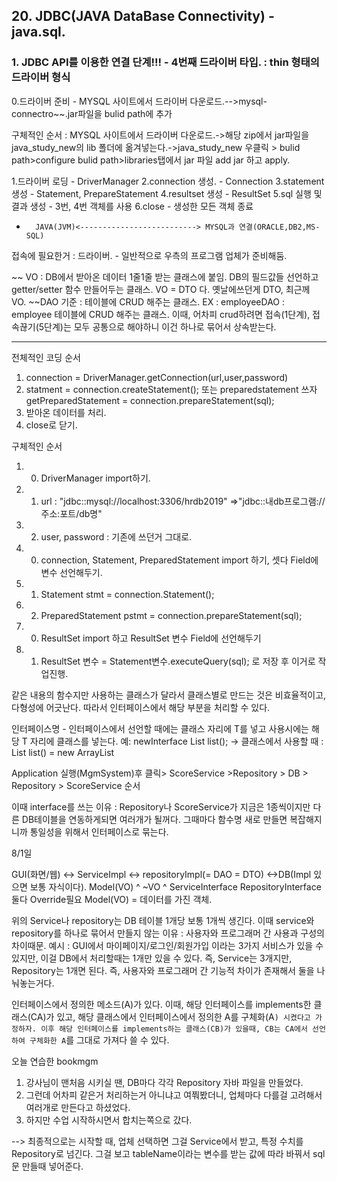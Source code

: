 ## 20. JDBC(JAVA DataBase Connectivity) - java.sql.

### 1. JDBC API를 이용한 연결 단계!!! - 4번째 드라이버 타입. : thin 형태의 드라이버 형식
0.드라이버 준비 - MYSQL	 사이트에서 드라이버 다운로드.-->mysql-connectro~~.jar파일을 bulid path에 추가

구체적인 순서 :  MYSQL	 사이트에서 드라이버 다운로드.->해당 zip에서 jar파일을 java_study_new의 lib 폴더에 옮겨넣는다.->java_study_new 우클릭 > bulid path>configure bulid path>libraries탭에서 jar 파일 add jar 하고 apply.



1.드라이버 로딩 - DriverManager
2.connection 생성. - Connection
3.statement 생성 - Statement, PrepareStatement
4.resultset 생성 - ResultSet
5.sql 실행 및 결과 생성 - 3번, 4번 객체를 사용
6.close - 생성한 모든 객체 종료

-		JAVA(JVM)<--------------------------> MYSQL과 연결(ORACLE,DB2,MS-SQL)
접속에 필요한거 : 				드라이버. - 일반적으로 우측의 프로그램 업체가 준비해둠.


~~ VO : DB에서 받아온 데이터 1줄1줄 받는 클래스에 붙임.
		DB의 필드값들 선언하고 getter/setter 함수 만들어두는 클래스.
		VO = DTO 다. 옛날에쓰던게 DTO, 최근께 VO.
~~DAO 기준 : 테이블에 CRUD 해주는 클래스. EX : employeeDAO : employee 테이블에 CRUD 해주는 클래스.
이때, 어차피 crud하려면 접속(1단계), 접속끊기(5단계)는 모두 공통으로 해야하니 이건 하나로 묶어서 상속받는다.

---
전체적인 코딩 순서

1. connection = DriverManager.getConnection(url,user,password)
2. statment = connection.createStatement();
또는 preparedstatement 쓰자
	getPreparedStatement = connection.prepareStatement(sql);
3. 받아온 데이터를 처리.
4. close로 닫기.

구체적인 순서
1. 0) DriverManager import하기.
1. 1) url : "jdbc::mysql://localhost:3306/hrdb2019" =>"jdbc::내db프로그램://주소:포트/db명"
1. 2) user, password : 기존에 쓰던거 그대로.

2. 0) connection, Statement, PreparedStatement import 하기, 셋다 Field에 변수 선언해두기.
2. 1) Statement stmt = connection.Statement();
2. 2) PreparedStatement pstmt = connection.prepareStatement(sql);

3. 0) ResultSet import 하고 ResultSet 변수 Field에 선언해두기
3. 1) ResultSet 변수 = Statement변수.executeQuery(sql); 로 저장 후 이거로 작업진행.


같은 내용의 함수지만 사용하는 클래스가 달라서 클래스별로 만드는 것은 비효율적이고, 다형성에 어긋난다.
따라서 인터페이스에서 해당 부분을 처리할 수 있다.

인터페이스명 <T> - 인터페이스에서 선언할 때에는 클래스 자리에 T를 넣고 사용시에는 해당 T 자리에 클래스를 넣는다.
예: newInterface<T>
List<T> list(); -> 클래스에서 사용할 때 : List<MemberVo> list() = new ArrayList<MemberVo>


Application 실행(MgmSystem)후 클릭> ScoreService >Repository > DB > Repository > ScoreService 순서

이때 interface를 쓰는 이유 : Repository나 ScoreService가 지금은 1종씩이지만 다른 DB테이블을 연동하게되면 여러개가 될꺼다. 그때마다 함수명 새로 만들면 복잡해지니까 통일성을 위해서 인터페이스로 묶는다.


8/1일

GUI(화면/웹) <-> ServiceImpl <-> repositoryImpl(= DAO = DTO) <->DB(Impl 있으면 보통 자식이다).
		Model(VO)	  ^		~VO			^
			ServiceInterface	RepositoryInterface
						둘다 Override필요
Model(VO) = 데이터를 가진 객체.

위의 Service나 repository는 DB 테이블 1개당 보통 1개씩 생긴다.
이때 service와 repository를 하나로 묶어서 만들지 않는 이유
: 사용자와 프로그래머 간 사용과 구성의 차이때문.
예시 : GUI에서 마이페이지/로그인/회원가입 이라는 3가지 서비스가 있을 수 있지만, 이걸 DB에서 처리할때는 1개만 있을 수 있다. 즉, Service는 3개지만, Repository는 1개면 된다.
즉, 사용자와 프로그래머 간 기능적 차이가 존재해서 둘을 나눠놓는거다.

인터페이스에서 정의한 메소드(A)가 있다.
이때, 해당 인터페이스를 implements한 클래스(CA)가 있고, 해당 클래스에서 인터페이스에서 정의한 A를 구체화(A`) 시켰다고 가정하자.
이후 해당 인터페이스를 implements하는 클래스(CB)가 있을때, CB는 CA에서 선언하여 구체화한 A`를 그대로 가져다 쓸 수 있다.

오늘 연습한 bookmgm
1. 강사님이 맨처음 시키실 땐, DB마다 각각 Repository 자바 파일을 만들었다.
2. 그런데 어차피 같은거 처리하는거 아니냐고 여쭤봤더니, 업체마다 다를걸 고려해서 여러개로 만든다고 하셨었다.
3. 하지만 수업 시작하시면서 합치는쪽으로 갔다.

--> 최종적으로는 시작할 때, 업체 선택하면 그걸 Service에서 받고, 특정 수치를 Repository로 넘긴다. 그걸 보고 
tableName이라는 변수를 받는 값에 따라 바꿔서 sql문 만들때 넣어준다.